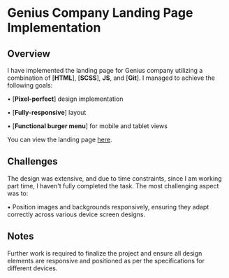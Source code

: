 # Genius Company Landing Page Implementation

## Overview
I have implemented the landing page for Genius company utilizing a combination of [**HTML**], [**SCSS**], **JS**, and [**Git**]. I managed to achieve the following goals:

•  [**Pixel-perfect**] design implementation

•  [**Fully-responsive**] layout

•  [**Functional burger menu**] for mobile and tablet views

You can view the landing page [here](https://growingananas.github.io/genius-landing/).


## Challenges
The design was extensive, and due to time constraints, since I am working part time, I haven't fully completed the task. The most challenging aspect was to:

•  Position images and backgrounds responsively, ensuring they adapt correctly across various device screen designs.


## Notes
Further work is required to finalize the project and ensure all design elements are responsive and positioned as per the specifications for different devices.


